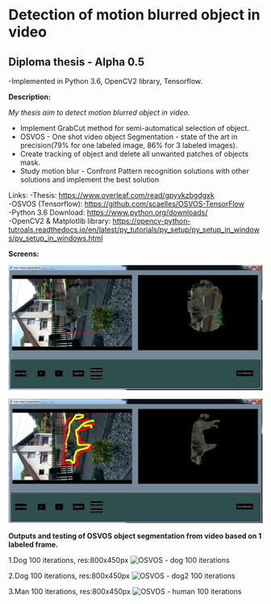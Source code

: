 
# Detection of motion blurred object in video 

## Diploma thesis - Alpha 0.5 

-Implemented in Python 3.6, OpenCV2 library, Tensorflow.


**Description:**

*My thesis aim to detect motion blurred object in video.*
* Implement GrabCut method for semi-automatical selection of object.
* OSVOS - One shot video object Segmentation - state of the art in precision(79% for one labeled image, 86% for 3 labeled images). 
* Create tracking of object and delete all unwanted patches of objects mask.
* Study motion blur - Confront Pattern recognition solutions with other solutions and implement the best solution 

Links:
-Thesis: https://www.overleaf.com/read/gpyvkzbgdgxk  <br />
-OSVOS (Tensorflow): https://github.com/scaelles/OSVOS-TensorFlow  <br />
-Python 3.6 Download: https://www.python.org/downloads/  <br />
-OpenCV2 & Matplotlib library: https://opencv-python-tutroals.readthedocs.io/en/latest/py_tutorials/py_setup/py_setup_in_windows/py_setup_in_windows.html  <br />

**Screens:**

![GUI of application](https://github.com/sarvasrobert/Diploma/blob/master/a.png?raw=true)

![GrabCut 1st object extraction step - setting rectangle](https://github.com/sarvasrobert/Diploma/blob/master/b.png?raw=true)

**Outputs and testing of OSVOS object segmentation from video based on 1 labeled frame.**

1.Dog 100 iterations, res:800x450px
![OSVOS - dog 100 iterations](https://github.com/sarvasrobert/Diploma/blob/master/dog_100.gif?raw=true)

2.Dog 100 iterations, res:800x450px
![OSVOS - dog2 100 iterations](https://github.com/sarvasrobert/Diploma/blob/master/dog2_100.gif?raw=true)

3.Man 100 iterations, res:800x450px
![OSVOS - human 100 iterations](https://github.com/sarvasrobert/Diploma/blob/master/soko_100.gif?raw=true)
